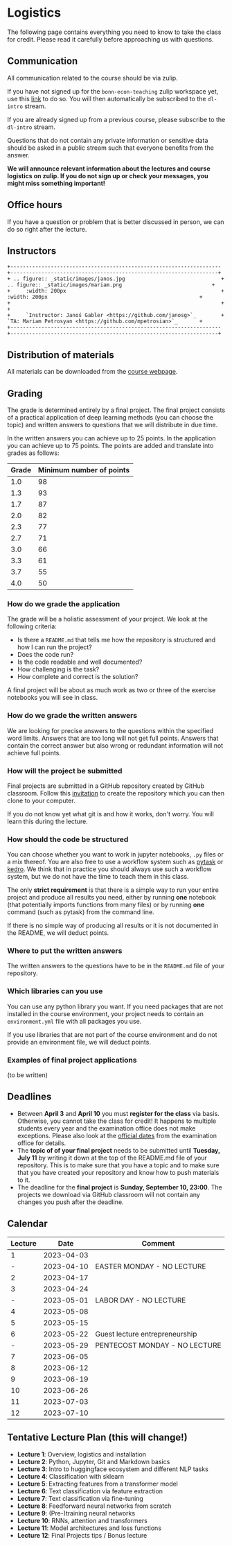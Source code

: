 # Logistics

The following page contains everything you need to know to take the class for credit. Please read it carefully before approaching us with questions.

## Communication

All communication related to the course should be via zulip.

If you have not signed up for the `bonn-econ-teaching` zulip workspace yet, use this [link](https://bonn-econ-teaching.zulipchat.com/join/wuyru5foek3s3vb6tdkjubwc/) to do so. You will then automatically be subscribed to the `dl-intro` stream.

If you are already signed up from a previous course, please subscribe to the `dl-intro` stream.

Questions that do not contain any private information or sensitive data should be asked in a public stream such that everyone benefits from the answer.

**We will announce relevant information about the lectures and course logistics on zulip. If you do not sign up or check your messages, you might miss something important!**

## Office hours

If you have a question or problem that is better discussed in person, we can do so
right after the lecture.


## Instructors

```{eval-rst}
+--------------------------------------------------------------------+-------------------------------------------------------------------+
+ .. figure:: _static/images/janos.jpg                               + .. figure:: _static/images/mariam.png                             +
+     :width: 200px                                                  +     :width: 200px                                                 +
+                                                                    +                                                                   +
+     `Instructor: Janoś Gabler <https://github.com/janosg>`_        +     `TA: Mariam Petrosyan <https://github.com/mpetrosian>`_       +
+--------------------------------------------------------------------+-------------------------------------------------------------------+
```

## Distribution of materials

All materials can be downloaded from the [course webpage](https://dl-intro.readthedocs.io).

## Grading

The grade is determined entirely by a final project. The final project consists of a practical application of deep learning methods (you can choose the topic) and  written answers to questions that we will distribute in due time.

In the written answers you can achieve up to 25 points. In the application you can achieve up to 75 points. The points are added and translate into grades as follows:

| Grade | Minimum number of points |
| ----- | ------------------------ |
| 1.0   | 98                       |
| 1.3   | 93                       |
| 1.7   | 87                       |
| 2.0   | 82                       |
| 2.3   | 77                       |
| 2.7   | 71                       |
| 3.0   | 66                       |
| 3.3   | 61                       |
| 3.7   | 55                       |
| 4.0   | 50                       |

### How do we grade the application

The grade will be a holistic assessment of your project. We look at the following criteria:

- Is there a `README.md` that tells me how the repository is structured and how I can run the project?
- Does the code run?
- Is the code readable and well documented?
- How challenging is the task?
- How complete and correct is the solution?

A final project will be about as much work as two or three of the exercise notebooks you will see in class.

### How do we grade the written answers

We are looking for precise answers to the questions within the specified word limits. Answers that are too long will not get full points. Answers that contain the correct answer but also wrong or redundant information will not achieve full points.

### How will the project be submitted

Final projects are submitted in a GitHub repository created by GitHub classroom. Follow this [invitation](https://classroom.github.com/a/R1vgPUT1) to create the repository which you can then clone to your computer.

If you do not know yet what git is and how it works, don't worry. You will learn this during the lecture.


### How should the code be structured

You can choose whether you want to work in jupyter notebooks, `.py` files or a mix thereof. You are also free to use a workflow system such as [pytask](https://github.com/pytask-dev/pytask) or [kedro](https://github.com/kedro-org/kedro). We think that in practice you should always use such a workflow system, but we do not have the time to teach them in this class.

The only **strict requirement** is that there is a simple way to run your entire project and produce all results you need, either by running **one** notebook (that potentially imports functions from many files) or by running **one** command (such as pytask) from the command line.

If there is no simple way of producing all results or it is not documented in the README, we will deduct points.

### Where to put the written answers

The written answers to the questions have to be in the `README.md` file of your repository.

### Which libraries can you use

You can use any python library you want. If you need packages that are not installed in the course environment, your project needs to contain an `environment.yml` file with all packages you use.

If you use libraries that are not part of the course environment and do not provide an environment file, we will deduct points.

### Examples of final project applications

(to be written)


## Deadlines

- Between **April 3** and **April 10** you must **register for the class** via basis. Otherwise, you cannot take the class for credit! It happens to multiple students every year and the examination office does not make exceptions. Please also look at the [official dates](https://www.vwlpamt.uni-bonn.de/pruefungsamt-en/pdf/summer-semester-2023/time-table-summer-semester-2023) from the examination office for details.
- The **topic of of your final project** needs to be submitted until **Tuesday, July 11** by writing it down at the top of the README.md file of your repository. This is to make sure that you have a topic and to make sure that you have created your repository and know how to push materials to it.
- The deadline for the **final project** is **Sunday, September 10, 23:00**. The projects we download via GitHub classroom will not contain any changes you push after the deadline.

## Calendar

| Lecture| Date       | Comment                                            |
|--------| -----------|----------------------------------------------------|
| 1      | 2023-04-03 |                                                    |
| -      | 2023-04-10 | EASTER MONDAY - NO LECTURE                         |
| 2      | 2023-04-17 |                                                    |
| 3      | 2023-04-24 |                                                    |
| -      | 2023-05-01 | LABOR DAY - NO LECTURE                             |
| 4      | 2023-05-08 |                                                    |
| 5      | 2023-05-15 |                                                    |
| 6      | 2023-05-22 | Guest lecture entrepreneurship                     |
| -      | 2023-05-29 | PENTECOST MONDAY - NO LECTURE                      |
| 7      | 2023-06-05 |                                                    |
| 8      | 2023-06-12 |                                                    |
| 9      | 2023-06-19 |                                                    |
| 10     | 2023-06-26 |                                                    |
| 11     | 2023-07-03 |                                                    |
| 12     | 2023-07-10 |                                                    |


## Tentative Lecture Plan (this will change!)


- **Lecture 1**: Overview, logistics and installation
- **Lecture 2**: Python, Jupyter, Git and Markdown basics
- **Lecture 3**: Intro to huggingface ecosystem and different NLP tasks
- **Lecture 4**: Classification with sklearn
- **Lecture 5**: Extracting features from a transformer model
- **Lecture 6**: Text classification via feature extraction
- **Lecture 7**: Text classification via fine-tuning
- **Lecture 8**: Feedforward neural networks from scratch
- **Lecture 9**: (Pre-)training neural networks
- **Lecture 10**: RNNs, attention and transformers
- **Lecture 11**: Model architectures and loss functions
- **Lecture 12**: Final Projects tips / Bonus lecture
